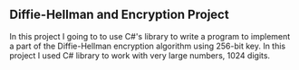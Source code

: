 ## Diffie-Hellman and Encryption Project

In this project I going to to use C#'s library to write a program to implement a part of the Diffie-Hellman encryption algorithm using 256-bit key. 
In this project I used C# library to work with very large numbers, 1024 digits. 
